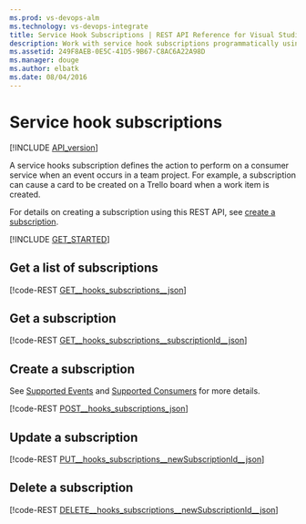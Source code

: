 ```yaml
---
ms.prod: vs-devops-alm
ms.technology: vs-devops-integrate
title: Service Hook Subscriptions | REST API Reference for Visual Studio Team Services and Team Foundation Server
description: Work with service hook subscriptions programmatically using the REST APIs for Visual Studio Team Services and Team Foundation Server.
ms.assetid: 249F8AEB-0E5C-41D5-9B67-C8AC6A22A98D
ms.manager: douge
ms.author: elbatk
ms.date: 08/04/2016
---
```


# Service hook subscriptions
[!INCLUDE [API_version](../_data/version.md)]

A service hooks subscription defines the action to perform on a consumer service when an event occurs in a team project. 
For example, a subscription can cause a card to be created on a Trello board when a work item is created. 

For details on creating a subscription using this REST API, see [create a subscription](../../get-started/service-hooks/create-subscription.md).

[!INCLUDE [GET_STARTED](../_data/get-started.md)]

## Get a list of subscriptions

[!code-REST [GET__hooks_subscriptions__json](./_data/subscriptions/GET__hooks_subscriptions_.json)]

## Get a subscription

[!code-REST [GET__hooks_subscriptions__subscriptionId__json](./_data/subscriptions/GET__hooks_subscriptions__subscriptionId_.json)]

## Create a subscription
<a name="createasubscription" />

See [Supported Events](../../get-started/service-hooks/events.md) and [Supported Consumers](../../get-started/service-hooks/consumers.md) for more details.

[!code-REST [POST__hooks_subscriptions_json](./_data/subscriptions/POST__hooks_subscriptions.json)]

## Update a subscription

[!code-REST [PUT__hooks_subscriptions__newSubscriptionId__json](./_data/subscriptions/PUT__hooks_subscriptions__newSubscriptionId_.json)]

## Delete a subscription

[!code-REST [DELETE__hooks_subscriptions__newSubscriptionId__json](./_data/subscriptions/DELETE__hooks_subscriptions__newSubscriptionId_.json)]




